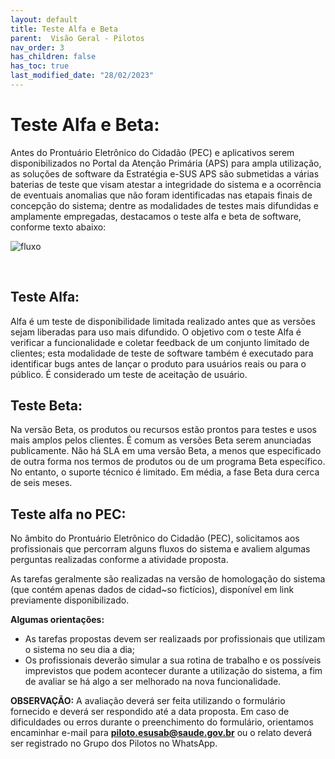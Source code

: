 ```yaml
---
layout: default
title: Teste Alfa e Beta
parent:  Visão Geral - Pilotos
nav_order: 3
has_children: false
has_toc: true
last_modified_date: "28/02/2023"
---
```


<link rel="stylesheet" type="text/css" href="../estilos.css">

<h1> Teste Alfa e Beta: </h1>

Antes do Prontuário Eletrônico do Cidadão (PEC) e aplicativos serem disponibilizados no Portal da Atenção Primária (APS) para ampla utilização, as soluções de software da Estratégia e-SUS APS são submetidas a várias baterias de teste que visam atestar a integridade do sistema e a ocorrência de eventuais anomalias que não foram identificadas nas etapais finais de concepção do sistema; dentre as modalidades de testes mais difundidas e amplamente empregadas, destacamos o teste alfa e beta de software, conforme texto abaixo:

![fluxo](./media/releases.PNG)

<br>

## Teste Alfa:

Alfa é um teste de disponibilidade limitada realizado antes que as versões sejam liberadas para uso mais difundido. O objetivo com o teste Alfa é verificar a funcionalidade e coletar feedback de um conjunto limitado de clientes; esta modalidade de teste de software também é executado para identificar bugs antes de lançar o produto para usuários reais ou para o público. É considerado um teste de aceitação de usuário.</p>

## Teste Beta:

Na versão Beta, os produtos ou recursos estão prontos para testes e usos mais amplos pelos clientes. É comum as versões Beta serem anunciadas publicamente. Não há SLA em uma versão Beta, a menos que especificado de outra forma nos termos de produtos ou de um programa Beta específico. No entanto, o suporte técnico é limitado. Em média, a fase Beta dura cerca de seis meses.

## Teste alfa no PEC:

No âmbito do Prontuário Eletrônico do Cidadão (PEC), solicitamos aos profissionais que percorram alguns fluxos do sistema e avaliem algumas perguntas realizadas conforme a atividade proposta.

As tarefas geralmente são realizadas na versão de homologação do sistema (que contém apenas dados de cidad~so fictícios), disponível em link previamente disponibilizado.

**Algumas orientações:**

* As tarefas propostas devem ser realizaads por profissionais que utilizam o sistema no seu dia a dia;
* Os profissionais deverão simular a sua rotina de trabalho e os possíveis imprevistos que podem acontecer durante a utilização do sistema, a fim de avaliar se há algo a ser melhorado na nova funcionalidade.

**OBSERVAÇÃO:** A avaliação deverá ser feita utilizando o formulário fornecido e deverá ser respondido até a data proposta. Em caso de dificuldades ou erros durante o preenchimento do formulário, orientamos encaminhar e-mail para **piloto.esusab@saude.gov.br** ou o relato deverá ser registrado no Grupo dos Pilotos no WhatsApp.

